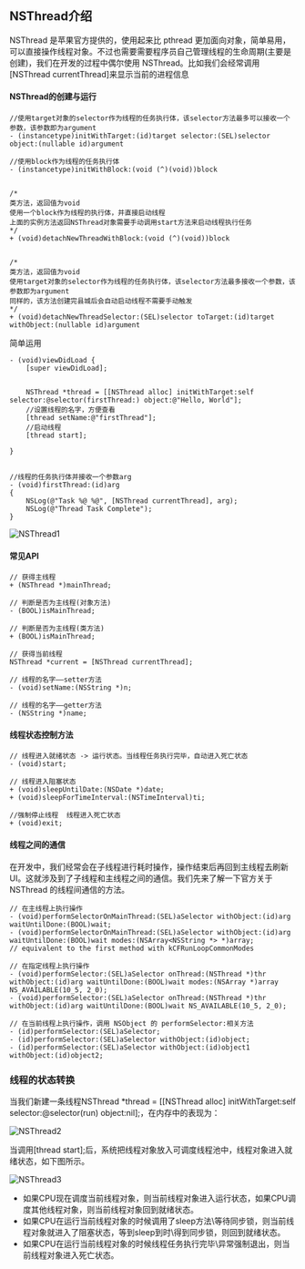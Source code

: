  ## NSThread介绍

NSThread 是苹果官方提供的，使用起来比 pthread 更加面向对象，简单易用，可以直接操作线程对象。不过也需要需要程序员自己管理线程的生命周期(主要是创建)，我们在开发的过程中偶尔使用 NSThread。比如我们会经常调用[NSThread currentThread]来显示当前的进程信息

#### NSThread的创建与运行
 
 ```
 //使用target对象的selector作为线程的任务执行体，该selector方法最多可以接收一个参数，该参数即为argument
- (instancetype)initWithTarget:(id)target selector:(SEL)selector object:(nullable id)argument
 
 //使用block作为线程的任务执行体
 - (instancetype)initWithBlock:(void (^)(void))block
 
 
 /*
 类方法，返回值为void
 使用一个block作为线程的执行体，并直接启动线程
 上面的实例方法返回NSThread对象需要手动调用start方法来启动线程执行任务
 */
 + (void)detachNewThreadWithBlock:(void (^)(void))block
 
 
 /*
 类方法，返回值为void
 使用target对象的selector作为线程的任务执行体，该selector方法最多接收一个参数，该参数即为argument
 同样的，该方法创建完县城后会自动启动线程不需要手动触发
 */
 + (void)detachNewThreadSelector:(SEL)selector toTarget:(id)target withObject:(nullable id)argument
 ```
简单运用

```
- (void)viewDidLoad {
	[super viewDidLoad];


	NSThread *thread = [[NSThread alloc] initWithTarget:self selector:@selector(firstThread:) object:@"Hello, World"];
	//设置线程的名字，方便查看
	[thread setName:@"firstThread"];
	//启动线程
	[thread start];

}


//线程的任务执行体并接收一个参数arg
- (void)firstThread:(id)arg
{
	NSLog(@"Task %@ %@", [NSThread currentThread], arg);
	NSLog(@"Thread Task Complete");
}
```

![NSThread1](https://github.com/SunshineBrother/JHBlog/blob/master/iOS知识点/iOS底层/多线程/NSThread1.png)


#### 常见API
```
// 获得主线程
+ (NSThread *)mainThread;    

// 判断是否为主线程(对象方法)
- (BOOL)isMainThread;

// 判断是否为主线程(类方法)
+ (BOOL)isMainThread;    

// 获得当前线程
NSThread *current = [NSThread currentThread];

// 线程的名字——setter方法
- (void)setName:(NSString *)n;    

// 线程的名字——getter方法
- (NSString *)name;

```


#### 线程状态控制方法

```
// 线程进入就绪状态 -> 运行状态。当线程任务执行完毕，自动进入死亡状态
- (void)start;

// 线程进入阻塞状态
+ (void)sleepUntilDate:(NSDate *)date;
+ (void)sleepForTimeInterval:(NSTimeInterval)ti;

//强制停止线程  线程进入死亡状态
+ (void)exit;
```

#### 线程之间的通信

在开发中，我们经常会在子线程进行耗时操作，操作结束后再回到主线程去刷新 UI。这就涉及到了子线程和主线程之间的通信。我们先来了解一下官方关于 NSThread 的线程间通信的方法。

```
// 在主线程上执行操作
- (void)performSelectorOnMainThread:(SEL)aSelector withObject:(id)arg waitUntilDone:(BOOL)wait;
- (void)performSelectorOnMainThread:(SEL)aSelector withObject:(id)arg waitUntilDone:(BOOL)wait modes:(NSArray<NSString *> *)array;
// equivalent to the first method with kCFRunLoopCommonModes

// 在指定线程上执行操作
- (void)performSelector:(SEL)aSelector onThread:(NSThread *)thr withObject:(id)arg waitUntilDone:(BOOL)wait modes:(NSArray *)array NS_AVAILABLE(10_5, 2_0);
- (void)performSelector:(SEL)aSelector onThread:(NSThread *)thr withObject:(id)arg waitUntilDone:(BOOL)wait NS_AVAILABLE(10_5, 2_0);

// 在当前线程上执行操作，调用 NSObject 的 performSelector:相关方法
- (id)performSelector:(SEL)aSelector;
- (id)performSelector:(SEL)aSelector withObject:(id)object;
- (id)performSelector:(SEL)aSelector withObject:(id)object1 withObject:(id)object2;

```


### 线程的状态转换

当我们新建一条线程NSThread *thread = [[NSThread alloc] initWithTarget:self selector:@selector(run) object:nil];，在内存中的表现为：

 ![NSThread2](https://github.com/SunshineBrother/JHBlog/blob/master/iOS知识点/iOS底层/多线程/NSThread2.png)

当调用[thread start];后，系统把线程对象放入可调度线程池中，线程对象进入就绪状态，如下图所示。


 ![NSThread3](https://github.com/SunshineBrother/JHBlog/blob/master/iOS知识点/iOS底层/多线程/NSThread3.png)

- 如果CPU现在调度当前线程对象，则当前线程对象进入运行状态，如果CPU调度其他线程对象，则当前线程对象回到就绪状态。
- 如果CPU在运行当前线程对象的时候调用了sleep方法\等待同步锁，则当前线程对象就进入了阻塞状态，等到sleep到时\得到同步锁，则回到就绪状态。
- 如果CPU在运行当前线程对象的时候线程任务执行完毕\异常强制退出，则当前线程对象进入死亡状态。

 


































